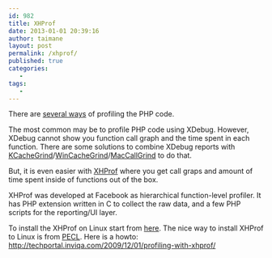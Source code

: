 ```yaml
---
id: 982
title: XHProf
date: 2013-01-01 20:39:16
author: taimane
layout: post
permalink: /xhprof/
published: true
categories:
   -
tags:
   -
---
```

There are <a href="http://stackoverflow.com/questions/2145373/what-are-some-good-php-profilers-that-can-be-used">several ways</a> of profiling the PHP code.

The most common may be to profile PHP code using XDebug. However, XDebug cannot show you function call graph and the time spent in each function. There are some solutions to combine XDebug reports with <a href="http://kcachegrind.sf.net/">KCacheGrind</a>/<a href="http://sourceforge.net/projects/wincachegrind">WinCacheGrind</a>/<a href="http://www.maccallgrind.com/">MacCallGrind</a> to do that.


But, it is even easier with <a href="https://github.com/facebook/xhprof">XHProf</a> where you get call graps and amount of time spent inside of functions out of the box. 

XHProf was developed at Facebook as hierarchical function-level profiler. It has  PHP extension written in C to collect the raw data, and a few PHP scripts for the reporting/UI layer.

To install the XHProf on Linux start from <a href="https://www.google.rs/search?q=install+xprof+on+linux&oq=install+xprof+on+linux&sugexp=chrome,mod=7&sourceid=chrome&ie=UTF-8">here</a>. 
The nice way to install XHProf to Linux is from <a href="http://pecl.php.net/package/xhprof">PECL</a>. Here is a howto: http://techportal.inviqa.com/2009/12/01/profiling-with-xhprof/


